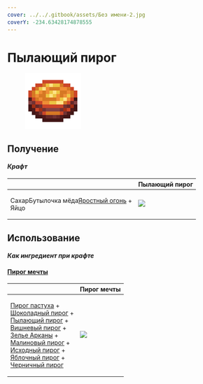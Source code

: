 ```yaml
---
cover: ../../.gitbook/assets/Без имени-2.jpg
coverY: -234.63428174878555
---
```


# Пылающий пирог

<figure><img src="../../.gitbook/assets/blaze_cake_128.png" alt=""><figcaption></figcaption></figure>

## Получение

#### _Крафт_

|                                                                               |  Пылающий пирог                            |
| ----------------------------------------------------------------------------- | ------------------------------------------ |
| <p>СахарБутылочка мёда<a href="fury_fire.md">Яростный огонь</a> +<br>Яйцо</p> | ![](../../.gitbook/assets/blaze\_cake.png) |

## Использование

#### _Как ингредиент при крафте_

#### [Пирог мечты](dream_pie.md)

|                                                                                                                                                                                                                                                                                                                                                                                                                                                                                       |  Пирог мечты                              |
| ------------------------------------------------------------------------------------------------------------------------------------------------------------------------------------------------------------------------------------------------------------------------------------------------------------------------------------------------------------------------------------------------------------------------------------------------------------------------------------- | ----------------------------------------- |
| <p><a href="shepherds_pie_block.md">Пирог пастуха</a> +<br><a href="chocolate_pie.md">Шоколадный пирог</a> +<br><a href="blaze_cake.md">Пылающий пирог</a> +<br><a href="cherry_pie.md">Вишневый пирог</a> +<br><a href="weak_arcana_potion.md">Зелье Арканы</a> +<br><a href="crimson_berry_pie.md">Малиновый пирог</a> +<br><a href="source_berry_pie.md">Исходный пирог</a> +<br><a href="apple_pie.md">Яблочный пирог</a> +<br><a href="blueberry_pie.md">Черничный пирог</a></p> | ![](../../.gitbook/assets/dream\_pie.png) |

